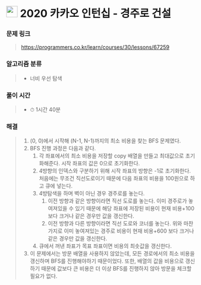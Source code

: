 # <img src="https://programmers.co.kr/assets/bi-symbol-light-49a242793b7a8b540cfc3489b918e3bb2a6724f1641572c14c575265d7aeea38.png" width=30>  2020 카카오 인턴십 - 경주로 건설

### 문제 링크
> https://programmers.co.kr/learn/courses/30/lessons/67259

### 알고리즘 분류
>- 너비 우선 탐색

### 풀이 시간
>- ⏱ 1시간 40분

### 해결
>1. (0, 0)에서 시작해 (N-1, N-1)까지의 최소 비용을 찾는 BFS 문제였다.
>2. BFS 진행 과정은 다음과 같다.
>       1. 각 좌표에서의 최소 비용을 저장할 copy 배열을 만들고 최대값으로 초기화해준다. 시작 좌표의 값은 0으로 초기화한다.
>       2. 4방향의 인덱스와 구분하기 위해 시작 좌표의 방향은 -1로 초기화한다. 처음에는 무조건 직선도로이기 때문에 다음 좌표의 비용을 100원으로 하고 큐에 넣는다.
>       3. 4방탐색을 하며 벽이 아닌 경우 경주로를 놓는다.
>           1. 이전 방향과 같은 방향이라면 직선 도로를 놓는다. 이미 경주로가 놓여져있을 수 있기 때문에 해당 좌표에 저장된 비용이 현재 비용+100 보다 크거나 같은 경우만 값을 갱신한다.
>           2. 이전 방향과 다른 방향이라면 직선 도로와 코너를 놓는다. 위와 마찬가지로 이미 놓여져있는 경주로 비용이 현재 비용+600 보다 크거나 같은 경우만 값을 갱신한다.
>       4. 큐에서 꺼낸 좌표가 목표 좌표이면 비용의 최솟값을 갱신한다.
>3. 이 문제에서는 방문 배열을 사용하지 않았는데, 모든 경로에서의 최소 비용을 갱신하며 BFS를 진행해야하기 때문이었다. 또한, 배열의 값을 비용으로 갱신하기 때문에 값보다 큰 비용은 더 이상 BFS를 진행하지 않아 방문을 체크할 필요가 없다.
